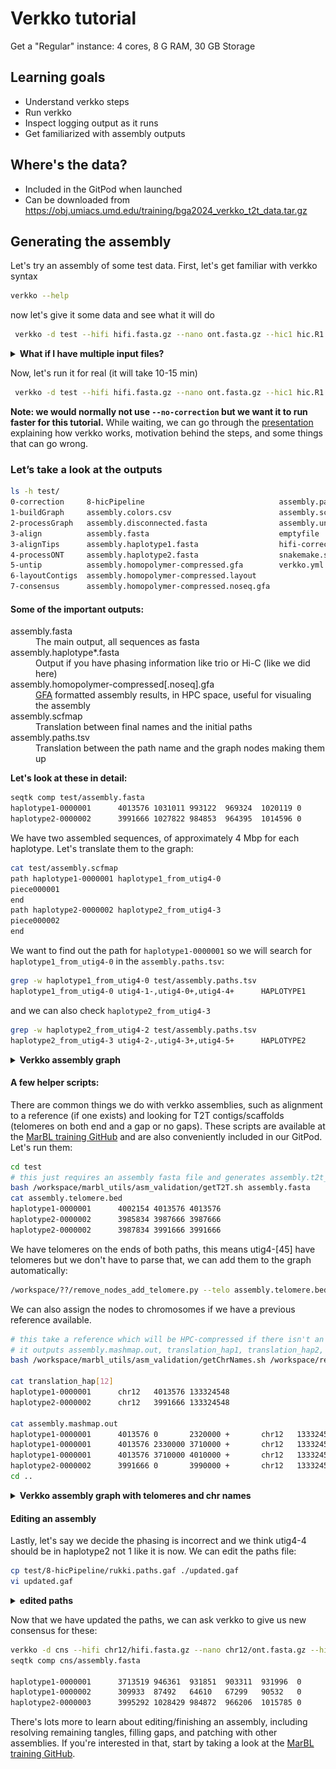 # Verkko tutorial

Get a "Regular" instance: 4 cores, 8 G RAM, 30 GB Storage

## Learning goals

 - Understand verkko steps
 - Run verkko
 - Inspect logging output as it runs
 - Get familiarized with assembly outputs

 ## Where's the data?

 - Included in the GitPod when launched
 - Can be downloaded from https://obj.umiacs.umd.edu/training/bga2024_verkko_t2t_data.tar.gz 

## Generating the assembly

Let's try an assembly of some test data. First, let's get familiar with verkko syntax
```bash
verkko --help
```
now let's give it some data and see what it will do
```bash
 verkko -d test --hifi hifi.fasta.gz --nano ont.fasta.gz --hic1 hic.R1.fastq.gz --hic2 hic.R2.fastq.gz --snakeopts --dry-run --screen human|more
```

<details><summary><b>What if I have multiple input files?</b></summary>
Verkko will take arbitary lists of inputs for each parameter so wildcards are ok (<code>ont*.fastq.gz</code> for example). Only one caveat, the Hi-C pairs have to be sorted in the same order to maintain read pairing (that is if you give <code>file1_R1.fastq.gz file2_R2.fastq.gz</code> to --hic1 you cannot give <code>file2_R2.fastq.gz file1_R1.fastq.gz1</code> to --hic2).
</details>

Now, let's run it for real (it will take 10-15 min)
```bash
 verkko -d test --hifi hifi.fasta.gz --nano ont.fasta.gz --hic1 hic.R1.fastq.gz --hic2 hic.R2.fastq.gz --no-correction --screen human
```

<b>Note: we would normally not use `--no-correction` but we want it to run faster for this tutorial.</b> While waiting, we can go through the [presentation](verkko.pptx) explaining how verkko works, motivation behind the steps, and some things that can go wrong.

### Let’s take a look at the outputs
```bash
ls -h test/
0-correction     8-hicPipeline                              assembly.paths.tsv
1-buildGraph     assembly.colors.csv                        assembly.scfmap
2-processGraph   assembly.disconnected.fasta                assembly.unassigned.fasta
3-align          assembly.fasta                             emptyfile
3-alignTips      assembly.haplotype1.fasta                  hifi-corrected.fasta.gz
4-processONT     assembly.haplotype2.fasta                  snakemake.sh
5-untip          assembly.homopolymer-compressed.gfa        verkko.yml
6-layoutContigs  assembly.homopolymer-compressed.layout
7-consensus      assembly.homopolymer-compressed.noseq.gfa
```
#### Some of the important outputs:
<dl>
<dt>assembly.fasta</dt>
<dd>The main output, all sequences as fasta</dd>
<dt>assembly.haplotype*.fasta</dt>
<dd>Output if you have phasing information like trio or Hi-C (like we did here)</dd>
<dt>assembly.homopolymer-compressed[.noseq].gfa</dt>
<dd><a href="https://github.com/GFA-spec/GFA-spec">GFA</a> formatted assembly results, in HPC space, useful for visualing the assembly</dd>
<dt>assembly.scfmap</dt>
<dd>Translation between final names and the initial paths</dd>
<dt>assembly.paths.tsv</dt>
<dd>Translation between the path name and the graph nodes making them up</dd>
</dl>

<b>Let's look at these in detail:</b>
```bash
seqtk comp test/assembly.fasta 
haplotype1-0000001      4013576 1031011 993122  969324  1020119 0       0       0       163738  0       0       0
haplotype2-0000002      3991666 1027822 984853  964395  1014596 0       0       0       162904  0       0       0
```

We have two assembled sequences, of approximately 4 Mbp for each haplotype. Let's translate them to the graph:
```bash
cat test/assembly.scfmap
path haplotype1-0000001 haplotype1_from_utig4-0
piece000001
end
path haplotype2-0000002 haplotype2_from_utig4-3
piece000002
end
```

We want to find out the path for `haplotype1-0000001` so we will search for `haplotype1_from_utig4-0` in the `assembly.paths.tsv`:
```bash
grep -w haplotype1_from_utig4-0 test/assembly.paths.tsv 
haplotype1_from_utig4-0 utig4-1-,utig4-0+,utig4-4+      HAPLOTYPE1
```
and we can also check `haplotype2_from_utig4-3`
```bash
grep -w haplotype2_from_utig4-2 test/assembly.paths.tsv
haplotype2_from_utig4-3 utig4-2-,utig4-3+,utig4-5+      HAPLOTYPE2
```
<details><summary><b>Verkko assembly graph</b></summary>
<img src="graph.jpg" alt="verkko bandage graph" /><br>
<figcaption><em>The two paths each use either the red (haplotype 1) or the blue (haplotype2) node. The other large gray nodes are ambiguous and can be randomly assigned a haplotype. Homozygous nodes would also be gray but would have higher coverage, approximately 2x, relative to red/blue).</em></figcaption>
</details>

#### A few helper scripts:
There are common things we do with verkko assemblies, such as alignment to a reference (if one exists) and looking for T2T contigs/scaffolds (telomeres on both end and a gap or no gaps). These scripts are available at the [MarBL training GitHub](https://github.com/marbl/training/tree/main/part2-assemble/docker/marbl_utils) and are also conveniently included in our GitPod. Let's run them:
```bash
cd test
# this just requires an assembly fasta file and generates assembly.t2t_ctgs, assembly.t2t_scfs, assembly.telomere.bed, assembly.gaps.bed
bash /workspace/marbl_utils/asm_validation/getT2T.sh assembly.fasta
cat assembly.telomere.bed 
haplotype1-0000001      4002154 4013576 4013576
haplotype2-0000002      3985834 3987666 3987666
haplotype2-0000002      3987834 3991666 3991666
```
We have telomeres on the ends of both paths, this means utig4-[45] have telomeres but we don't have to parse that, we can add them to the graph automatically:
```bash
/workspace/??/remove_nodes_add_telomere.py --telo assembly.telomere.bed 
```

We can also assign the nodes to chromosomes if we have a previous reference available.
```bash
# this take a reference which will be HPC-compressed if there isn't an HPC version already, an identity (default 99), and the assembly to align
# it outputs assembly.mashmap.out, translation_hap1, translation_hap2, and assembly.homopolymer-compressed.chr.csv
bash /workspace/marbl_utils/asm_validation/getChrNames.sh /workspace/reference.fasta 99 assembly.fasta

cat translation_hap[12]
haplotype1-0000001      chr12   4013576 133324548
haplotype2-0000002      chr12   3991666 133324548

cat assembly.mashmap.out
haplotype1-0000001      4013576 0       2320000 +       chr12   133324548       129319114       131624898       18      2320000 26      id:f:0.99773    kc:f:1.19639
haplotype1-0000001      4013576 2330000 3710000 +       chr12   133324548       131621174       133001134       20      1380000 28      id:f:0.99857    kc:f:1.23998
haplotype1-0000001      4013576 3710000 4010000 +       chr12   133324548       133027651       133324459       19      300000  30      id:f:0.998912   kc:f:0.869261
haplotype2-0000002      3991666 0       3990000 +       chr12   133324548       129324978       133323934       20      3998956 28      id:f:0.99856    kc:f:1.16405
cd ..
```

<details><summary><b>Verkko assembly graph with telomeres and chr names</b></summary>
<img src="graph_tel.jpg" alt="verkko bandage graph" /><br>Same region as above but now we have added telomeric nodes to the graph (indicated in thick green). We also have labeled the nodes by their chromosome assignment based on thereference. This region is apparently from one end of Chr 12.</em></figcaption>
</details>

#### Editing an assembly
Lastly, let's say we decide the phasing is incorrect and we think utig4-4 should be in haplotype2 not 1 like it is now. We can edit the paths file:
```bash
cp test/8-hicPipeline/rukki.paths.gaf ./updated.gaf
vi updated.gaf
```
<details><summary><b>edited paths</b></summary>
<code>
name    path    assignment
haplotype1_from_utig4-0 <utig4-1>utig4-0        HAPLOTYPE1
haplotype2_from_utig4-3 <utig4-2>utig4-3>utig4-4        HAPLOTYPE2
na_unused_utig4-6       >utig4-6        NA
na_unused_utig4-7       >utig4-7        NA
na_unused_utig4-8       >utig4-8        NA
haplotype1_from_utig4-5 >utig4-5        HAPLOTYPE1
</code>
</details>

 Now that we have updated the paths, we can ask verkko to give us new consensus for these:
```bash
verkko -d cns --hifi chr12/hifi.fasta.gz --nano chr12/ont.fasta.gz --hic1 chr12/hic.R1.fastq.gz --hic2 chr12/hic.R2.fastq.gz --local --paths updated.gaf --assembly test
seqtk comp cns/assembly.fasta

haplotype1-0000001      3713519 946361  931851  903311  931996  0       0       0       156668  0       0       0
haplotype1-0000002      309933  87492   64610   67299   90532   0       0       0       7642    0       0       0
haplotype2-0000003      3995292 1028429 984872  966206  1015785 0       0       0       162910  0       0       0
```

There's lots more to learn about editing/finishing an assembly, including resolving remaining tangles, filling gaps, and patching with other assemblies. If you're interested in that, start by taking a look at the [MarBL training GitHub](https://github.com/marbl/training).
